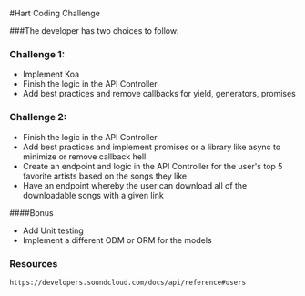#Hart Coding Challenge


###The developer has two choices to follow: 


### Challenge 1:
  - Implement Koa
  - Finish the logic in the API Controller
  - Add best practices and remove callbacks for yield, generators, promises


### Challenge 2: 
  - Finish the logic in the API Controller
  - Add best practices and implement promises or a library like async to minimize or remove callback hell
  - Create an endpoint and logic in the API Controller for the user's top 5 favorite artists based on the songs they like
  - Have an endpoint whereby the user can download all of the downloadable songs with a given link

####Bonus
  - Add Unit testing
  - Implement a different ODM or ORM for the models


### Resources
    https://developers.soundcloud.com/docs/api/reference#users
